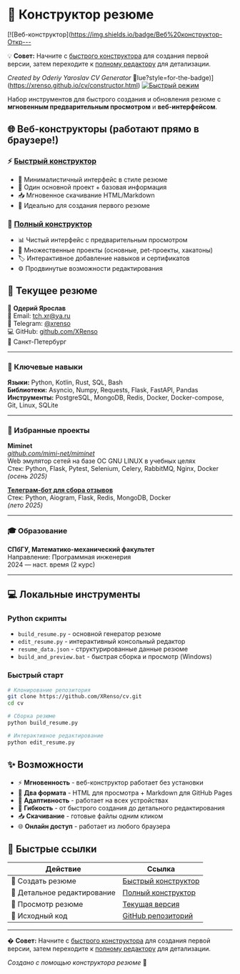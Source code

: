 # 🚀 Конструктор резюме

[![Веб-конструктор](https://img.shields.io/badge/Веб%20конструктор-Откр---

💡 **Совет:** Начните с [быстрого конструктора](https://xrenso.github.io/cv/quick-constructor.html) для создания первой версии, затем переходите к [полному редактору](https://xrenso.github.io/cv/constructor.html) для детализации.

*Created by Oderiy Yaroslav CV Generator* 🚀lue?style=for-the-badge)](https://xrenso.github.io/cv/constructor.html)
[![Быстрый режим](https://img.shields.io/badge/Быстрый%20режим-Создать-green?style=for-the-badge)](https://xrenso.github.io/cv/quick-constructor.html)

Набор инструментов для быстрого создания и обновления резюме с **мгновенным предварительным просмотром** и **веб-интерфейсом**.

## 🌐 Веб-конструкторы (работают прямо в браузере!)

### ⚡ [Быстрый конструктор](https://xrenso.github.io/cv/quick-constructor.html)
- 📝 Минималистичный интерфейс в стиле резюме
- 🎯 Один основной проект + базовая информация
- 📥 Мгновенное скачивание HTML/Markdown
- 🚀 Идеально для создания первого резюме

### 🔧 [Полный конструктор](https://xrenso.github.io/cv/constructor.html)
- 📊 Чистый интерфейс с предварительным просмотром
- 💼 Множественные проекты (основные, pet-проекты, хакатоны)
- 🏷️ Интерактивное добавление навыков и сертификатов
- ⚙️ Продвинутые возможности редактирования

## 📄 Текущее резюме

👤 **Одерий Ярослав**  
📧 Email: [tch.xr@ya.ru](mailto:tch.xr@ya.ru)  
💬 Telegram: [@xrenso](https://t.me/xrenso)  
💻 GitHub: [github.com/XRenso](https://github.com/XRenso)  
📍 Санкт-Петербург

---

### 🔧 Ключевые навыки
**Языки:** Python, Kotlin, Rust, SQL, Bash  
**Библиотеки:** Asyncio, Numpy, Requests, Flask, FastAPI, Pandas  
**Инструменты:** PostgreSQL, MongoDB, Redis, Docker, Docker-compose, Git, Linux, SQLite  

---

### 💼 Избранные проекты

**Miminet**  
*[github.com/mimi-net/miminet](https://github.com/mimi-net/miminet)*  
Web эмулятор сетей на базе ОС GNU LINUX в учебных целях  
Стек: Python, Flask, Pytest, Selenium, Celery, RabbitMQ, Nginx, Docker  
*(осень 2025)*

**[Телеграм-бот для сбора отзывов](https://xrenso.github.io/telegram_review_bot/)**  
Стек: Python, Aiogram, Flask, Redis, MongoDB, Docker  
*(лето 2025)*

---

### 🎓 Образование
**СПбГУ, Математико-механический факультет**  
Направление: Программная инженерия  
2024 — наст. время (2 курс)

---

## 💻 Локальные инструменты

### Python скрипты
- `build_resume.py` - основной генератор резюме
- `edit_resume.py` - интерактивный консольный редактор  
- `resume_data.json` - структурированные данные резюме
- `build_and_preview.bat` - быстрая сборка и просмотр (Windows)

### Быстрый старт
```bash
# Клонирование репозитория
git clone https://github.com/XRenso/cv.git
cd cv

# Сборка резюме
python build_resume.py

# Интерактивное редактирование
python edit_resume.py
```

## ✨ Возможности

- ⚡ **Мгновенность** - веб-конструктор работает без установки
- 🎨 **Два формата** - HTML для просмотра + Markdown для GitHub Pages  
- 📱 **Адаптивность** - работает на всех устройствах
- 🔧 **Гибкость** - от быстрого создания до детального редактирования
- 📥 **Скачивание** - готовые файлы одним кликом
- 🌐 **Онлайн доступ** - работает из любого браузера

## 🔗 Быстрые ссылки

| Действие | Ссылка |
|----------|--------|
| 🚀 Создать резюме | [Быстрый конструктор](https://xrenso.github.io/cv/quick-constructor.html) |
| 🔧 Детальное редактирование | [Полный конструктор](https://xrenso.github.io/cv/constructor.html) |
| 📄 Просмотр резюме | [Текущая версия](https://xrenso.github.io/cv) |
| 📂 Исходный код | [GitHub репозиторий](https://github.com/XRenso/cv) |

---

� **Совет:** Начните с [быстрого конструктора](https://xrenso.github.io/cv/quick-constructor.html) для создания первой версии, затем переходите к [полному редактору](https://xrenso.github.io/cv/constructor.html) для детализации.

*Создано с помощью конструктора резюме* 🚀
